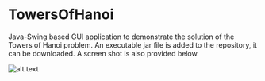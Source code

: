 # TowersOfHanoi
Java-Swing based GUI application to demonstrate the solution of the Towers of Hanoi problem. An executable jar file is added to the repository, it can be downloaded. A screen shot is also provided below.

![alt text](https://raw.githubusercontent.com/efeacer/TowersOfHanoi/master/screenShot.png)
